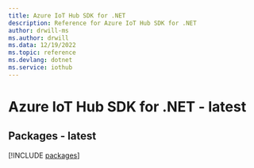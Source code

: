 ```yaml
---
title: Azure IoT Hub SDK for .NET
description: Reference for Azure IoT Hub SDK for .NET
author: drwill-ms
ms.author: drwill
ms.data: 12/19/2022
ms.topic: reference
ms.devlang: dotnet
ms.service: iothub
---
```

# Azure IoT Hub SDK for .NET - latest
## Packages - latest
[!INCLUDE [packages](iot-hub-index.md)]